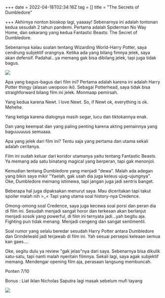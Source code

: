 +++
date = 2022-04-18T02:34:16Z
tag = []
title = "The Secrets of Dumbledore"

+++
Akhirnya nonton bioskop lagi, yaaaay! Sebenarnya ini adalah tontonan kedua sesudah 2 tahun pandemi. Pertama adalah Spiderman No Way Home, dan sekarang yang kedua Fantastic Beasts: The Secret of Dumbledore. 

Sebenarnya kalau soalan tentang Wizarding World-Harry Potter, saya cendrung subjektif orangnya. Ketika ada yang bilang fimnya jelek, saya akan defensif. Padahal...ya memang gak bisa dibilang jelek, tapi juga tidak bagus.

![](/img/uploads/photo_2022-04-18_09-58-12.jpg)

Apa yang bagus-bagus dari film ini? Pertama adalah karena ini adalah Harry Potter thingy (alasan uwopooo iki). Sebagai Potterhead, saya tidak bisa straighforward bilang film ini jelek.  Monmaap pemirsah.

Yang kedua karena Newt. I love Newt. So, if Newt ok, everything is ok. Mehehe. 

Yang ketiga karena dialognya masih segar, lucu dan tiktokannya enak. 

Dan yang keempat dan yang paling penting karena akting pemainnya yang baguuuuuus semuaaa. 

Apa yang jelek dari film ini? Tentu saja yang pertama dan utama sekali adalah ceritanya. 

Film ini sudah keluar dari koridor utamanya yaitu tentang Fantastic Beasts. Ya memang ada satu binatang magical yang berperan, tapi gak menonjol. 

Kemudian tentang Dumbledore yang menjadi "dewa". Malah ada adegan yang bikin saya mikir "Yaelah, gak usah dia juga keleus ujug-ujungnya". Oke, Dumbledore memang istimewa, tapi jangan juga jadi sentris banget. 

Beberapa hal juga dipaksakan menurut saya. Mau diceritakan tapi takut spoiler malah nih >_< Tapi yang utama soal history-nya Credence.

Omong-omong soal Credence, saya juga kecewa soal porsi dan peran dia di film ini. Sesudah menjadi sangat horor dan terkesan akan berlanjut menjadi sosok yang powerful, di film ini ternyata jadi...yah begitu aja. Fighting pun tidak menang. Menjadi cengeng dan sangat sentimentil. 

Soal rumor yang selalu beredar sesudah Harry Potter antara Dumbledore dan Grindelwald jadi terjawab di film ini. Yah sesuai persepsi keleaan semua kan gaes.... 

Oke, segitu dulu ya review "gak jelas"nya dari saya. Sebenarnya bisa dikulik satu-satu, tapi nanti malah nyeritain filmnya. Sekali lagi, saya agak subjektif memang. Mendengar opening film aja, perasaan langsung membuncah. 

Ponten 7/10

Bonus : Liat iklan Nicholas Saputra lagi masak sebelum mufi tayang 

![](/img/uploads/photo_2022-04-18_11-09-54.jpg)